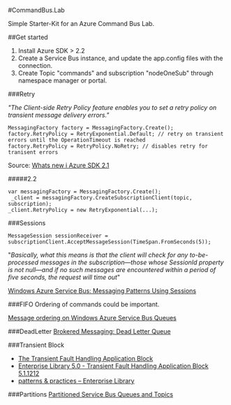 #CommandBus.Lab

Simple Starter-Kit for an Azure Command Bus Lab.

##Get started
1. Install Azure SDK > 2.2
2. Create a Service Bus instance, and update the app.config files with the connection.
3. Create Topic "commands" and subscription "nodeOneSub" through namespace manager or portal.


###Retry

*"The Client-side Retry Policy feature enables you to set a retry policy on transient message delivery errors."*


    MessagingFactory factory = MessagingFactory.Create();
	factory.RetryPolicy = RetryExponential.Default; // retry on transient errors until the OperationTimeout is reached
	factory.RetryPolicy = RetryPolicy.NoRetry; // disables retry for tranisent errors

Source:
[Whats new i Azure SDK 2.1](http://msdn.microsoft.com/en-us/library/windowsazure/dn275924.aspx)

#####2.2

    var messagingFactory = MessagingFactory.Create();
	 _client = messagingFactory.CreateSubscriptionClient(topic, subscription);
    _client.RetryPolicy = new RetryExponential(...);

###Sessions


    MessageSession sessionReceiver =
  	subscriptionClient.AcceptMessageSession(TimeSpan.FromSeconds(5));

"*Basically, what this means is that the client will check for any to-be-processed messages in the subscription—those whose SessionId property is not null—and if no such messages are encountered within a period of five seconds, the request will time ­out*"

[Windows Azure Service Bus: Messaging Patterns Using Sessions](http://msdn.microsoft.com/en-us/magazine/jj863132.aspx)

###FIFO
Ordering of commands could be important.

[Message ordering on Windows Azure Service Bus Queues](http://www.jayway.com/2013/12/20/message-ordering-on-windows-azure-service-bus-queues/)


###DeadLetter
[Brokered Messaging: Dead Letter Queue](http://code.msdn.microsoft.com/windowsazure/Brokered-Messaging-Dead-22536dd8/sourcecode?fileId=76870&pathId=497121593)

###Transient Block


- [The Transient Fault Handling Application Block](http://msdn.microsoft.com/en-us/library/hh680934(v=pandp.50).aspx)
- [Enterprise Library 5.0 - Transient Fault Handling Application Block 5.1.1212](http://www.nuget.org/packages/EnterpriseLibrary.WindowsAzure.TransientFaultHandling/)
- [patterns & practices – Enterprise Library](http://entlib.codeplex.com/wikipage?title=EntLib5Azure)

###Partitions
[Partitioned Service Bus Queues and Topics](http://blogs.msdn.com/b/windowsazure/archive/2013/10/29/partitioned-service-bus-queues-and-topics.aspx)
